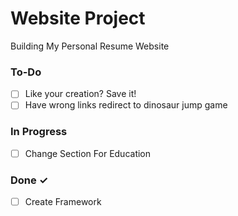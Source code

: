 # Website Project

Building My Personal Resume Website

### To-Do

- [ ] Like your creation? Save it!
- [ ] Have wrong links redirect to dinosaur jump game  

### In Progress

- [ ] Change Section For Education  

### Done ✓

- [ ] Create Framework

